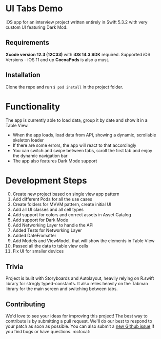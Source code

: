# UI Tabs Demo

iOS app for an interview project written entirely in Swift 5.3.2 with very custom UI featuring Dark Mod.

## Requirements

**Xcode version 12.3 (12C33)** with **iOS 14.3 SDK** required.
Supported iOS Versions - iOS 11 and up
**CocoaPods** is also a must.

## Installation

Clone the repo and run ```$ pod install``` in the project folder.

# Functionality

The app is currently able to load data, group it by date and show it in a Table View.

* When the app loads, load data from API, showing a dynamic, scrollable skeleton loader
* If there are some errors, the app will react to that accordingly
* You can switch and swipe between tabs, scroll the first tab and enjoy the dynamic navigation bar
* The app also features Dark Mode support

# Development Steps

0. Create new project based on single view app pattern
1. Add different Pods for all the use cases
2. Create folders for MVVM pattern, create initial UI
3. Add all UI classes and all cell types
4. Add support for colors and correct assets in Asset Catalog
5. Add support for Dark Mode
6. Add Networking Layer to handle the API
7. Added Tests for Networking Layer
8. Added DateFromatter
9. Add Models and ViewModel, that will show the elements in Table View
10. Passed all the data to table view cells
11. Fix UI for smaller devices

## Trivia

Project is built with Storyboards and Autolayout, heavily relying on R.swift library for strngly typed-constants.
It also relies heavily on the Tabman library for the main screen and switching between tabs.

## Contributing

We'd love to see your ideas for improving this project! The best way to contribute is by submitting a pull request. We'll do our best to respond to your patch as soon as possible. You can also submit a [new Github issue](https://github.com/ShadeApps/camera-app-template/issues/new) if you find bugs or have questions. :octocat:
